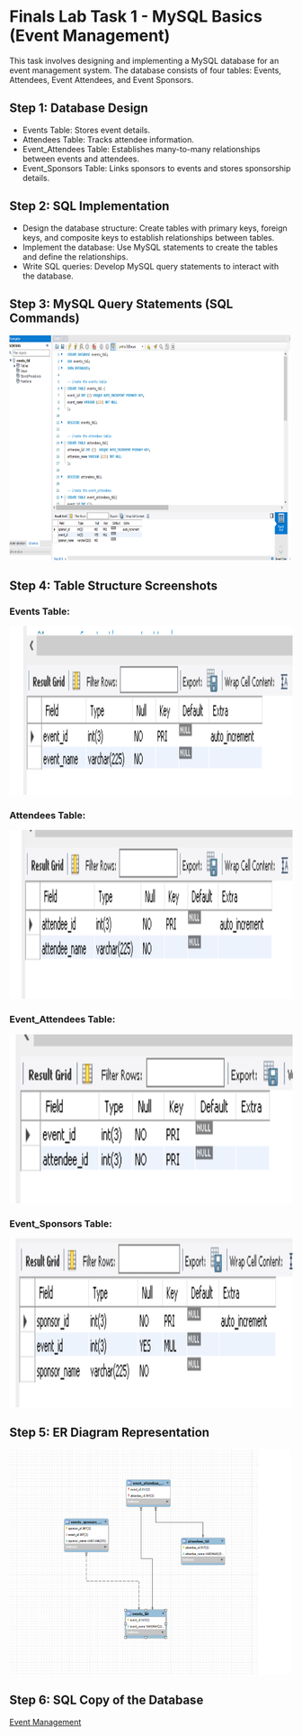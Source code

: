 # Finals Lab Task 1 - MySQL Basics (Event Management)
This task involves designing and implementing a MySQL database for an event management system. The database consists of four tables: Events, Attendees, Event Attendees, and Event Sponsors.

## Step 1: Database Design
* Events Table: Stores event details.
* Attendees Table: Tracks attendee information.
* Event_Attendees Table: Establishes many-to-many relationships between events and attendees.
* Event_Sponsors Table: Links sponsors to events and stores sponsorship details.

## Step 2: SQL Implementation
* Design the database structure: Create tables with primary keys, foreign keys, and composite keys to establish relationships between tables.
* Implement the database: Use MySQL statements to create the tables and define the relationships.
* Write SQL queries: Develop MySQL query statements to interact with the database.

## Step 3: MySQL Query Statements (SQL Commands)
<img src="image/code1.PNG" alt="Alt Text" width="500" height="400">

## Step 4: Table Structure Screenshots
### Events Table:
<img src="image/eventstable1.png" alt="Alt Text" width="600" height="300">

### Attendees Table:
<img src="image/attendees1.png" alt="Alt Text" width="600" height="300">

### Event_Attendees Table:
<img src="image/eventattendees1.png" alt="Alt Text" width="600" height="300">

### Event_Sponsors Table:
<img src="image/eventsponsor1.png" alt="Alt Text" width="600" height="300">

## Step 5: ER Diagram Representation
<img src="image/ConIrish.PNG" alt="Alt Text" width="500" height="400">

## Step 6: SQL Copy of the Database

 [Event Management](https://github.com/IrishBalingit/README.md/blob/main/Final%20Task1/event%20management.sql)

